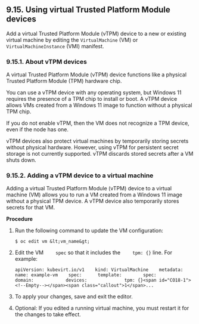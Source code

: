 ## 9.15. Using virtual Trusted Platform Module devices




Add a virtual Trusted Platform Module (vTPM) device to a new or existing virtual machine by editing the `VirtualMachine` (VM) or `VirtualMachineInstance` (VMI) manifest.

### 9.15.1. About vTPM devices




A virtual Trusted Platform Module (vTPM) device functions like a physical Trusted Platform Module (TPM) hardware chip.

You can use a vTPM device with any operating system, but Windows 11 requires the presence of a TPM chip to install or boot. A vTPM device allows VMs created from a Windows 11 image to function without a physical TPM chip.

If you do not enable vTPM, then the VM does not recognize a TPM device, even if the node has one.

vTPM devices also protect virtual machines by temporarily storing secrets without physical hardware. However, using vTPM for persistent secret storage is not currently supported. vTPM discards stored secrets after a VM shuts down.

### 9.15.2. Adding a vTPM device to a virtual machine




Adding a virtual Trusted Platform Module (vTPM) device to a virtual machine (VM) allows you to run a VM created from a Windows 11 image without a physical TPM device. A vTPM device also temporarily stores secrets for that VM.

 **Procedure** 

1. Run the following command to update the VM configuration:
    
    
    ```
    $ oc edit vm &lt;vm_name&gt;
    ```
    
    
1. Edit the VM `    spec` so that it includes the `    tpm: {}` line. For example:
    
    
    ```
    apiVersion: kubevirt.io/v1    kind: VirtualMachine    metadata:        name: example-vm    spec:      template:        spec:          domain:            devices:              tpm: {}<span id="CO18-1"><!--Empty--></span><span class="callout">1</span>...
    ```
    
    
1. To apply your changes, save and exit the editor.
1. Optional: If you edited a running virtual machine, you must restart it for the changes to take effect.


